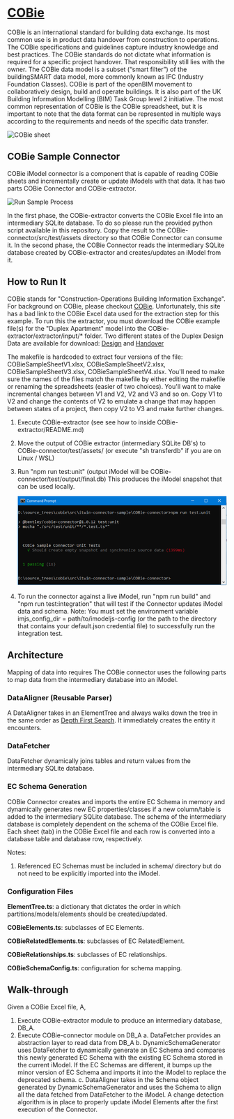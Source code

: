
# [COBie](https://en.wikipedia.org/wiki/COBie#:~:text=Construction%20Operations%20Building%20Information%20Exchange,COBie%20was%20designed%20by%20Dr.)

COBie is an international standard for building data exchange. Its most common use is in product data handover from construction to operations. The COBie specifications and guidelines capture industry knowledge and best practices. The COBie standards do not dictate what information is required for a specific project handover. That responsibility still lies with the owner. The COBie data model is a subset (“smart filter”) of the buildingSMART data model, more commonly known as IFC (Industry Foundation Classes). COBie is part of the openBIM movement to collaboratively design, build and operate buildings. It is also part of the UK Building Information Modelling (BIM) Task Group level 2 initiative. The most common representation of COBie is the COBie spreadsheet, but it is important to note that the data format can be represented in multiple ways according to the requirements and needs of the specific data transfer.

![COBie sheet](./cobie_sheet.png)

## COBie Sample Connector

COBie iModel connector is a component that is capable of reading COBie sheets and incrementally create or update iModels with that data. It has two parts COBie Connector and COBie-extractor.

![Run Sample Process](./how_to_run_sample.png)

In the first phase, the COBie-extractor converts the COBie Excel file into an intermediary SQLite database.  To do so please run the provided python script available in this repository. Copy the result to the COBie-connector/src/test/assets directory so that COBie Connector can consume it.
In the second phase, the COBie Connector reads the intermediary SQLite database created by COBie-extractor and creates/updates an iModel from it.

## How to Run It

COBie stands for "Construction-Operations Building Information Exchange". For background on COBie, please checkout [COBie](https://www.wbdg.org/bim/cobie).  Unfortunately, this site has a bad link to the COBie Excel data used for the extraction step for this example.  To run this the extractor, you must download the COBie example file(s) for the "Duplex Apartment" model into the COBie-extractor/extractor/input/* folder. Two different states of the Duplex Design Data are available for download: [Design](https://portal.nibs.org/files/wl/?id=QG4uSz2tnqDpgx661pXF329h0KMgnG23) and [Handover](https://portal.nibs.org/files/wl/?id=oy5MyBRPiLx7ZmAomBRMgL62o1hi3YLk) 

The makefile is hardcoded to extract four versions of the file: COBieSampleSheetV1.xlsx, COBieSampleSheetV2.xlsx, COBieSampleSheetV3.xlsx, COBieSampleSheetV4.xlsx.  You'll need to make sure the names of the files match the makefile by either editing the makefile or renaming the spreadsheets (easier of two choices).  You'll want to make incremental changes between V1 and V2, V2 and V3 and so on.  Copy V1 to V2 and change the contents of V2 to emulate a change that may happen between states of a project, then copy V2 to V3 and make further changes.


1. Execute COBie-extractor (see see how to inside COBie-extractor/README.md)
2. Move the output of COBie extractor (intermediary SQLite DB's) to COBie-connector/test/assets/ (or execute "sh transferdb" if you are on Linux / WSL)
3. Run "npm run test:unit" (output iModel will be COBie-connector/test/output/final.db) This produces the iModel snapshot that can be used locally.

   ![npm run test:unit](./CobieConnectorPassed.png)

4. To run the connector against a live iModel, run "npm run build" and "npm run test:integration" that will test if the Connector updates iModel data and schema.
   Note: You must set the environment variable imjs_config_dir = path/to/imodeljs-config (or the path to the directory that contains your default.json credential file) to successfully run the integration test.

## Architecture

Mapping of data into requires The COBie connector uses the following parts to map data from the intermediary database into an iModel.

### DataAligner (Reusable Parser)

A DataAligner takes in an ElementTree and always walks down the tree in the same order as [Depth First Search](https://en.wikipedia.org/wiki/Depth-first_search#:~:text=a%20depth%2Dfirst%20search%20starting,%2C%20E%2C%20C%2C%20G.).
It immediately creates the entity it encounters.

### DataFetcher

DataFetcher dynamically joins tables and return values from the intermediary SQLite database.

### EC Schema Generation

COBie Connector creates and imports the entire EC Schema in memory and dynamically generates new EC properties/classes if a new column/table is added to the intermediary SQLite database. The schema of the intermediary database is completely dependent on the schema of the COBie Excel file. Each sheet (tab) in the COBie Excel file and each row is converted into a database table and database row, respectively.

Notes:

1. Referenced EC Schemas must be included in schema/ directory but do not need to be explicitly imported into the iModel.

### Configuration Files

**ElementTree.ts**: a dictionary that dictates the order in which partitions/models/elements should be created/updated.

**COBieElements.ts**: subclasses of EC Elements.

**COBieRelatedElements.ts**: subclasses of EC RelatedElement.

**COBieRelationships.ts**: subclasses of EC relationships.

**COBieSchemaConfig.ts**: configuration for schema mapping.

## Walk-through

Given a COBie Excel file, A,

1. Execute COBie-extractor module to produce an intermediary database, DB_A.
2. Execute COBie-connector module on DB_A
   a. DataFetcher provides an abstraction layer to read data from DB_A
   b. DynamicSchemaGenerator uses DataFetcher to dynamically generate an EC Schema and compares this newly generated EC Schema with the existing EC Schema stored in the current iModel. If the EC Schemas are different, it bumps up the minor version of EC Schema and imports it into the iModel to replace the deprecated schema.
   c. DataAligner takes in the Schema object generated by DynamicSchemaGenerator and uses the Schema to align all the data fetched from DataFetcher to the iModel. A change detection algorithm is in place to properly update iModel Elements after the first execution of the Connector.
